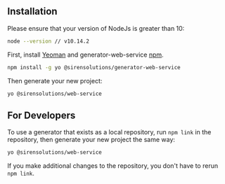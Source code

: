 ## Installation

Please ensure that your version of NodeJs is greater than 10:
```bash
node --version // v10.14.2
```

First, install [Yeoman](http://yeoman.io) and generator-web-service [npm](https://www.npmjs.com/).

```bash
npm install -g yo @sirensolutions/generator-web-service
```

Then generate your new project:

```bash
yo @sirensolutions/web-service
```


## For Developers
To use a generator that exists as a local repository, run `npm link` in the repository, then generate your new project the same way:

```bash
yo @sirensolutions/web-service
```

If you make additional changes to the repository, you don't have to rerun `npm link`.
